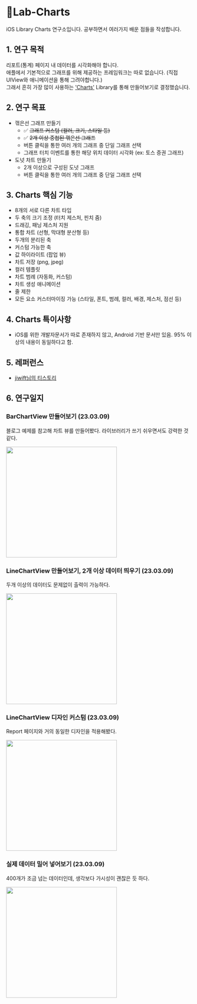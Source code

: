 # 🔬Lab-Charts

iOS Library Charts 연구소입니다.
공부하면서 여러가지 배운 점들을 작성합니다.

## 1. 연구 목적

리포트(통계) 페이지 내 데이터를 시각화해야 합니다.   
애플에서 기본적으로 그래프를 위해 제공하는 프레임워크는 따로 없습니다. (직접 UIView와 애니메이션을 통해 그려야합니다.)   
그래서 흔히 가장 많이 사용하는 ['Charts'](https://github.com/danielgindi/Charts) Library를 통해 만들어보기로 결정했습니다.


## 2. 연구 목표   

- 꺾은선 그래프 만들기
  - ✅ ~~그래프 커스텀 (컬러, 크기, 스타일 등)~~
  - ✅ ~~2개 이상 중첩된 꺾은선 그래프~~
  - 버튼 클릭을 통한 여러 개의 그래프 중 단일 그래프 선택
  - 그래프 터치 이벤트를 통한 해당 위치 데이터 시각화 (ex: 토스 증권 그래프)
- 도넛 차트 만들기
  - 2개 이상으로 구성된 도넛 그래프
  - 버튼 클릭을 통한 여러 개의 그래프 중 단일 그래프 선택

## 3. Charts 핵심 기능
- 8개의 서로 다른 차트 타입
- 두 축의 크기 조정 (터치 제스처, 핀치 줌)
- 드래깅, 패닝 제스처 지원
- 통합 차트 (선형, 막대형 분산형 등)
- 두개의 분리된 축
- 커스텀 가능한 축
- 값 하이라이트 (팝업 뷰)
- 차트 저장 (png, jpeg)
- 컬러 템플릿
- 차트 범례 (자동화, 커스텀)
- 차트 생성 애니메이션
- 줄 제한
- 모든 요소 커스터마이징 가능 (스타일, 폰트, 범례, 컬러, 배경, 제스처, 점선 등)

## 4. Charts 특이사항

- iOS를 위한 개발자문서가 따로 존재하지 않고, Android 기반 문서만 있음. 95% 이상의 내용이 동일하다고 함.

## 5. 레퍼런스
- [jiwift님의 티스토리](https://jiwift.tistory.com/entry/iOSSwift-Charts-%EA%B7%B8%EB%9E%98%ED%94%84-%EB%9D%BC%EC%9D%B4%EB%B8%8C%EB%9F%AC%EB%A6%AC-Bar-Chart-%ED%91%9C%EC%8B%9C%ED%95%98%EA%B8%B0-%EB%B0%94-%EC%B0%A8%ED%8A%B8-%EA%B7%B8%EB%A6%AC%EA%B8%B0)

## 6. 연구일지
### BarChartView 만들어보기 (23.03.09)
블로그 예제를 참고해 차트 뷰를 만들어봤다. 라이브러리가 쓰기 쉬우면서도 강력한 것 같다.

<img width="300" src="https://user-images.githubusercontent.com/113565086/223921869-4243a5bf-a98d-4cd8-ae6d-29072f9ea543.png">

### LineChartView 만들어보기, 2개 이상 데이터 띄우기 (23.03.09)   
두개 이상의 데이터도 문제없이 출력이 가능하다.

<img width="300" src="https://user-images.githubusercontent.com/113565086/223931072-6dbd14b9-2ba5-408b-ba96-46cc45d22887.png">

### LineChartView 디자인 커스텀 (23.03.09)
Report 페이지와 거의 동일한 디자인을 적용해봤다.

<img width="300" src="https://user-images.githubusercontent.com/113565086/223939472-50e63707-b1f0-4ddc-9151-36d442813174.png">

### 실제 데이터 밀어 넣어보기 (23.03.09)     
400개가 조금 넘는 데이터인데, 생각보다 가시성이 괜찮은 듯 하다.

<img width="300" src="https://user-images.githubusercontent.com/113565086/223949424-d974b432-2869-487c-b3db-d9369438a8a4.png">
